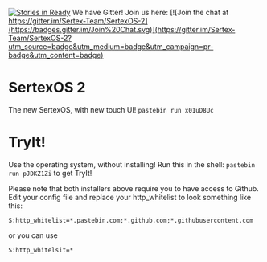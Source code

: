 [![Stories in Ready](https://badge.waffle.io/Sertex-Team/SertexOS-2.png?label=ready&title=Ready)](https://waffle.io/Sertex-Team/SertexOS-2)
We have Gitter! Join us here: [![Join the chat at https://gitter.im/Sertex-Team/SertexOS-2](https://badges.gitter.im/Join%20Chat.svg)](https://gitter.im/Sertex-Team/SertexOS-2?utm_source=badge&utm_medium=badge&utm_campaign=pr-badge&utm_content=badge)

SertexOS 2
==========
The new SertexOS, with new touch UI!
```pastebin run x01uD8Uc```

TryIt!
==========
Use the operating system, without installing!
Run this in the shell: ```pastebin run pJDKZ1Zi``` to get TryIt!

Please note that both installers above require you to have access to Github.
Edit your config file and replace your http_whitelist to look something like this:
```
S:http_whitelist=*.pastebin.com;*.github.com;*.githubusercontent.com
```
or you can use
```
S:http_whitelsit=*
```
